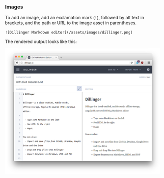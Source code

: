 ### Images

To add an image, add an exclamation mark (`!`), followed by alt text in brackets, and the path or URL to the image asset in parentheses.

```
![Dillinger Markdown editor](/assets/images/dillinger.png)
```

The rendered output looks like this:

![Dillinger Markdown editor](/assets/images/dillinger.png)
